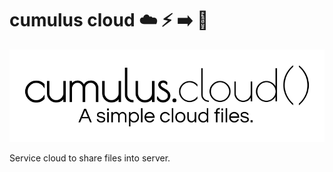 cumulus cloud :cloud: :zap: :arrow_right: :link:
================================================

![comulus.cloud()](doc/logo/cumulus.cloud.png)

Service cloud to share files into server.

